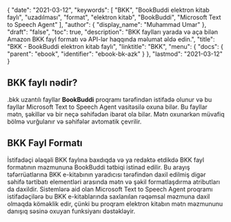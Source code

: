{
  "date": "2021-03-12",
  "keywords": [
"BKK",
"BookBuddi elektron kitab faylı",
"uzadılması",
"format",
"elektron kitab",
"BookBuddi",
"Microsoft Text to Speech Agent"
],
  "author": {
    "display_name": "Muhammad Umar"
},
  "draft": "false",
  "toc": true,
  "description": "BKK faylları yarada və aça bilən Amazon BKK fayl formatı və API-lər haqqında məlumat əldə edin.",
  "title": "BKK - BookBuddi elektron kitab faylı",
  "linktitle": "BKK",
  "menu": {
    "docs": {
      "parent": "ebook",
      "identifier": "ebook-bk-azk"
}
},
  "lastmod": "2021-03-12"
}

## BKK faylı nədir?

.bkk uzantılı fayllar **BookBuddi** proqramı tərəfindən istifadə olunur və bu fayllar Microsoft Text to Speech Agent vasitəsilə oxuna bilər. Bu fayllar mətn, şəkillər və bir neçə səhifədən ibarət ola bilər. Mətn oxunarkən müvafiq bölmə vurğulanır və səhifələr avtomatik çevrilir.

## BKK Fayl Formatı

İstifadəçi əlaqəli BKK faylına baxdıqda və ya redaktə etdikdə BKK fayl formatının məzmununa BookBuddi tətbiqi istinad edilir. Bu arayış təfərrüatlarına BKK e-kitabının yaradıcısı tərəfindən daxil edilmiş digər səhifə tərtibatı elementləri arasında mətn və şəkil formatlaşdırma atributları da daxildir. Sistemlərə aid olan Microsoft Text to Speech Agent proqramı istifadəçilərə bu BKK e-kitablarında saxlanılan rəqəmsal məzmuna daxil olmaqda köməklik edir, çünki bu proqram elektron kitabın mətn məzmununu danışıq səsinə oxuyan funksiyanı dəstəkləyir.


